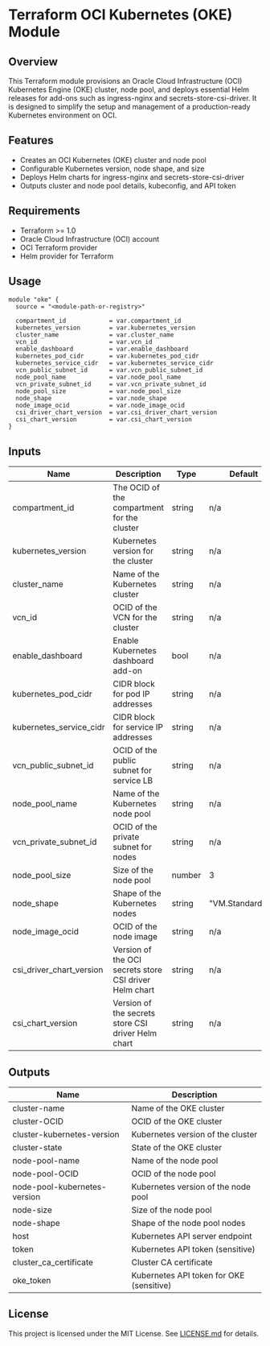 # Terraform OCI Kubernetes (OKE) Module

## Overview
This Terraform module provisions an Oracle Cloud Infrastructure (OCI) Kubernetes Engine (OKE) cluster, node pool, and deploys essential Helm releases for add-ons such as ingress-nginx and secrets-store-csi-driver. It is designed to simplify the setup and management of a production-ready Kubernetes environment on OCI.

## Features
- Creates an OCI Kubernetes (OKE) cluster and node pool
- Configurable Kubernetes version, node shape, and size
- Deploys Helm charts for ingress-nginx and secrets-store-csi-driver
- Outputs cluster and node pool details, kubeconfig, and API token

## Requirements
- Terraform >= 1.0
- Oracle Cloud Infrastructure (OCI) account
- OCI Terraform provider
- Helm provider for Terraform

## Usage
```hcl
module "oke" {
  source = "<module-path-or-registry>"

  compartment_id            = var.compartment_id
  kubernetes_version        = var.kubernetes_version
  cluster_name              = var.cluster_name
  vcn_id                    = var.vcn_id
  enable_dashboard          = var.enable_dashboard
  kubernetes_pod_cidr       = var.kubernetes_pod_cidr
  kubernetes_service_cidr   = var.kubernetes_service_cidr
  vcn_public_subnet_id      = var.vcn_public_subnet_id
  node_pool_name            = var.node_pool_name
  vcn_private_subnet_id     = var.vcn_private_subnet_id
  node_pool_size            = var.node_pool_size
  node_shape                = var.node_shape
  node_image_ocid           = var.node_image_ocid
  csi_driver_chart_version  = var.csi_driver_chart_version
  csi_chart_version         = var.csi_chart_version
}
```

## Inputs
| Name                      | Description                                                        | Type   | Default             |
|---------------------------|--------------------------------------------------------------------|--------|---------------------|
| compartment_id            | The OCID of the compartment for the cluster                        | string | n/a                 |
| kubernetes_version        | Kubernetes version for the cluster                                 | string | n/a                 |
| cluster_name              | Name of the Kubernetes cluster                                     | string | n/a                 |
| vcn_id                    | OCID of the VCN for the cluster                                   | string | n/a                 |
| enable_dashboard          | Enable Kubernetes dashboard add-on                                 | bool   | n/a                 |
| kubernetes_pod_cidr       | CIDR block for pod IP addresses                                    | string | n/a                 |
| kubernetes_service_cidr   | CIDR block for service IP addresses                                | string | n/a                 |
| vcn_public_subnet_id      | OCID of the public subnet for service LB                           | string | n/a                 |
| node_pool_name            | Name of the Kubernetes node pool                                   | string | n/a                 |
| vcn_private_subnet_id     | OCID of the private subnet for nodes                               | string | n/a                 |
| node_pool_size            | Size of the node pool                                              | number | 3                   |
| node_shape                | Shape of the Kubernetes nodes                                      | string | "VM.Standard2.1"    |
| node_image_ocid           | OCID of the node image                                             | string | n/a                 |
| csi_driver_chart_version  | Version of the OCI secrets store CSI driver Helm chart             | string | n/a                 |
| csi_chart_version         | Version of the secrets store CSI driver Helm chart                 | string | n/a                 |

## Outputs
| Name                     | Description                                      |
|--------------------------|--------------------------------------------------|
| cluster-name              | Name of the OKE cluster                          |
| cluster-OCID              | OCID of the OKE cluster                          |
| cluster-kubernetes-version| Kubernetes version of the cluster                |
| cluster-state             | State of the OKE cluster                         |
| node-pool-name            | Name of the node pool                            |
| node-pool-OCID            | OCID of the node pool                            |
| node-pool-kubernetes-version| Kubernetes version of the node pool            |
| node-size                 | Size of the node pool                            |
| node-shape                | Shape of the node pool nodes                     |
| host                      | Kubernetes API server endpoint                   |
| token                     | Kubernetes API token (sensitive)                 |
| cluster_ca_certificate    | Cluster CA certificate                           |
| oke_token                 | Kubernetes API token for OKE (sensitive)         |

## License
This project is licensed under the MIT License. See [LICENSE.md](LICENSE.md) for details.

